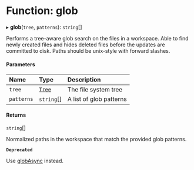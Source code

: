 # Function: glob

▸ **glob**(`tree`, `patterns`): `string`[]

Performs a tree-aware glob search on the files in a workspace. Able to find newly
created files and hides deleted files before the updates are committed to disk.
Paths should be unix-style with forward slashes.

#### Parameters

| Name       | Type                                                | Description             |
| :--------- | :-------------------------------------------------- | :---------------------- |
| `tree`     | [`Tree`](/reference/core-api/devkit/documents/Tree) | The file system tree    |
| `patterns` | `string`[]                                          | A list of glob patterns |

#### Returns

`string`[]

Normalized paths in the workspace that match the provided glob patterns.

**`Deprecated`**

Use [globAsync](/reference/core-api/devkit/documents/globAsync) instead.
